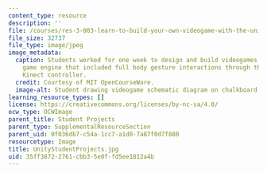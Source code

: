 ```yaml
---
content_type: resource
description: ''
file: /courses/res-3-003-learn-to-build-your-own-videogame-with-the-unity-game-engine-and-microsoft-kinect-january-iap-2017/35ff38722761cbb35e0ffd5ee1812a4b_UnityStudentProjects.jpg
file_size: 32737
file_type: image/jpeg
image_metadata:
  caption: Students worked for one week to design and build videogames in the Unity
    game engine that included full body gesture interactions through the Microsoft
    Kinect controller.
  credit: Courtesy of MIT OpenCourseWare.
  image-alt: Student drawing videogame schematic diagram on chalkboard
learning_resource_types: []
license: https://creativecommons.org/licenses/by-nc-sa/4.0/
ocw_type: OCWImage
parent_title: Student Projects
parent_type: SupplementalResourceSection
parent_uid: 0f036db7-c54a-1cc7-a1d0-7a87f0d7f880
resourcetype: Image
title: UnityStudentProjects.jpg
uid: 35ff3872-2761-cbb3-5e0f-fd5ee1812a4b
---
```

